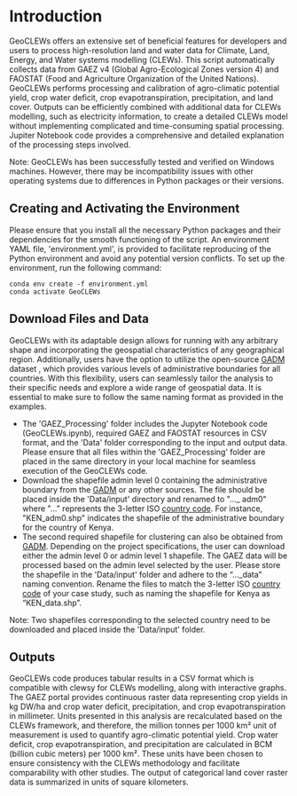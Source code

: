 Introduction
=====================================

GeoCLEWs offers an extensive set of beneficial features for developers and users to process high-resolution land and water data for Climate, Land, Energy, and Water systems modelling (CLEWs). This script automatically collects data from  GAEZ v4 (Global Agro-Ecological Zones version 4) and FAOSTAT (Food and Agriculture Organization of the United Nations). GeoCLEWs performs processing and calibration of agro-climatic potential yield, crop water deficit, crop evapotranspiration, precipitation, and land cover. Outputs can be efficiently combined with additional data for CLEWs modelling, such as electricity information, to create a detailed CLEWs model without implementing complicated and time-consuming spatial processing. Jupiter Notebook code provides a comprehensive and detailed explanation of the processing steps involved.

Note: GeoCLEWs has been successfully tested and verified on Windows machines. However, there may be incompatibility issues with other operating systems due to differences in Python packages or their versions. 


Creating and Activating the Environment
------------------------------------------------
Please ensure that you install all the necessary Python packages and their dependencies for the smooth functioning of the script. An environment YAML file, 'environment.yml', is provided to facilitate reproducing of the Python environment and avoid any potential version conflicts. 
To set up the environment, run the following command:


    conda env create -f environment.yml
    conda activate GeoCLEWs

Download Files and Data
--------------------------------------------------
GeoCLEWs with its adaptable design allows for running with any arbitrary shape and incorporating the geospatial characteristics of any geographical region. Additionally, users have the option to utilize the open-source [GADM](https://gadm.org/download_country.html) dataset , which provides various levels of administrative boundaries for all countries. With this flexibility, users can seamlessly tailor the analysis to their specific needs and explore a wide range of geospatial data. It is essential to make sure to follow the same naming format as provided in the examples.
-	The 'GAEZ_Processing' folder includes the Jupyter Notebook code (GeoCLEWs.ipynb), required GAEZ and FAOSTAT resources in CSV format, and the 'Data' folder corresponding to the input and output data. Please ensure that all files within the 'GAEZ_Processing' folder are placed in the same directory in your local machine for seamless execution of the GeoCLEWs code.
-	Download the shapefile admin level 0 containing the administrative boundary from the [GADM](https://gadm.org/download_country.html) or any other sources. The file should be placed inside the 'Data/input' directory and renamed to "..._ adm0" where "..." represents the 3-letter ISO [country code]( https://www.nationsonline.org/oneworld/country_code_list.htm). For instance, "KEN_adm0.shp" indicates the shapefile of the administrative boundary for the country of Kenya.
-	The second required shapefile for clustering can also be obtained from [GADM](https://gadm.org/download_country.html). Depending on the project specifications, the user can download either the admin level 0 or admin level 1 shapefile. The GAEZ data will be processed based on the admin level selected by the user. Please store the shapefile in the 'Data/input' folder and adhere to the “…_data” naming convention. Rename the files to match the 3-letter ISO [country code]( https://www.nationsonline.org/oneworld/country_code_list.htm) of your case study, such as naming the shapefile for Kenya as “KEN_data.shp”.


Note: Two shapefiles corresponding to the selected country need to be downloaded and placed inside the 'Data/input' folder.

Outputs
---------------------------------------------------
GeoCLEWs code produces tabular results in a CSV format which is compatible with clewsy for CLEWs modelling, along with interactive graphs. The GAEZ portal provides continuous raster data representing crop yields in kg DW/ha and crop water deficit, precipitation, and crop evapotranspiration in millimeter. Units presented in this analysis are recalculated based on the CLEWs framework, and therefore, the million tonnes per 1000 km² unit of measurement is used to quantify agro-climatic potential yield. Crop water deficit, crop evapotranspiration, and precipitation are calculated in BCM (billion cubic meters) per 1000 km². These units have been chosen to ensure consistency with the CLEWs methodology and facilitate comparability with other studies. The output of categorical land cover raster data is summarized in units of square kilometers. 



